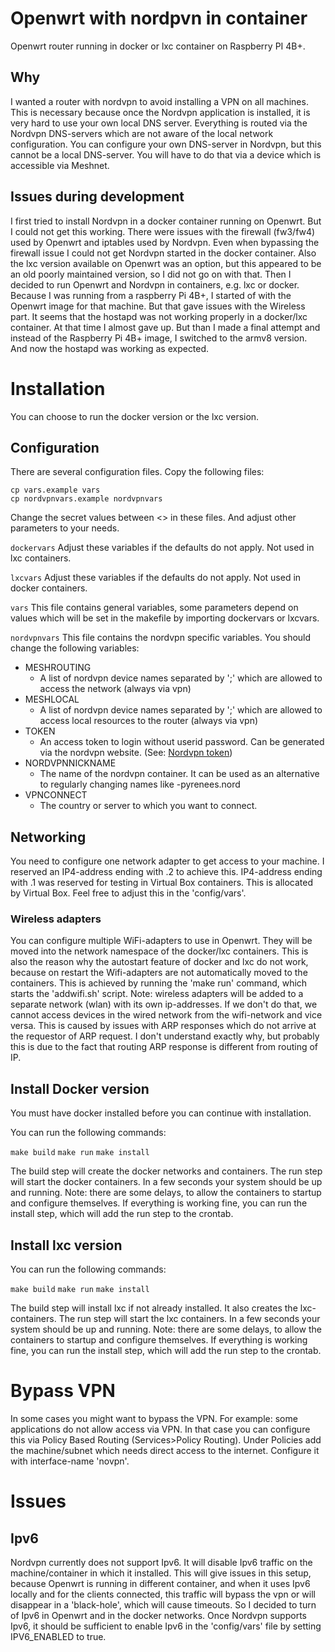 # Openwrt with nordpvn in container
Openwrt router running in docker or lxc container on Raspberry PI 4B+.

## Why
I wanted a router with nordvpn to avoid installing a VPN on all machines. 
This is necessary because once the Nordvpn application is installed, it is very hard to use your own local DNS server. Everything is routed via the Nordvpn DNS-servers which are not aware of the local network configuration. You can configure your own DNS-server in Nordvpn, but this cannot be a local DNS-server. You will have to do that via a device which is accessible via Meshnet.

## Issues during development
I first tried to install Nordvpn in a docker container running on Openwrt. But I could not get this working. There were issues with the firewall (fw3/fw4) used by Openwrt and iptables used by Nordvpn. Even when bypassing the firewall issue I could not get Nordvpn started in the docker container. 
Also the lxc version available on Openwrt was an option, but this appeared to be an old poorly maintained version, so I did not go on with that.
Then I decided to run Openwrt and Nordvpn in containers, e.g. lxc or docker. Because I was running from a raspberry Pi 4B+, I started of with the Openwrt image for that machine. But that gave issues with the Wireless part. It seems that the hostapd was not working properly in a docker/lxc container. At that time I almost gave up. But than I made a final attempt and instead of the Raspberry Pi 4B+ image, I switched to the armv8 version. And now the hostapd was working as expected.

# Installation
You can choose to run the docker version or the lxc version.

## Configuration
There are several configuration files. Copy the following files:

    cp vars.example vars
    cp nordvpnvars.example nordvpnvars

Change the secret values between <> in these files. And adjust other parameters to your needs.

`dockervars`
Adjust these variables if the defaults do not apply. Not used in lxc containers.

`lxcvars`
Adjust these variables if the defaults do not apply. Not used in docker containers.

`vars`
This file contains general variables, some parameters depend on values which will be set in the makefile by importing dockervars or lxcvars. 

`nordvpnvars`
This file contains the nordvpn specific variables. You should change the following variables:
- MESHROUTING
    - A list of nordvpn device names separated by ';' which are allowed to access the network (always via vpn)
- MESHLOCAL
    - A list of nordvpn device names separated by ';' which are allowed to access local resources to the router (always via vpn)
- TOKEN
    - An access token to login without userid password. Can be generated via the nordvpn website. (See: [Nordvpn token](https://support.nordvpn.com/hc/en-us/articles/20286980309265-How-to-use-a-token-with-NordVPN-on-Linux))
- NORDVPNNICKNAME
    - The name of the nordvpn container. It can be used as an alternative to regularly changing names like <userid>-pyrenees.nord
- VPNCONNECT
    - The country or server to which you want to connect.

## Networking
You need to configure one network adapter to get access to your machine. I reserved an IP4-address ending with .2 to achieve this. IP4-address ending with .1 was reserved for testing in Virtual Box containers. This is allocated by Virtual Box. Feel free to adjust this in the 'config/vars'.

### Wireless adapters
You can configure multiple WiFi-adapters to use in Openwrt. They will be moved into the network namespace of the docker/lxc containers. This is also the reason why the autostart feature of docker and lxc do not work, because on restart the Wifi-adapters are not automatically moved to the containers. This is achieved by running the 'make run' command, which starts the 'addwifi.sh' script.
Note: wireless adapters will be added to a separate network (wlan) with its own ip-addresses. If we don't do that, we cannot access devices in the wired network from the wifi-network and vice versa. This is caused by issues with ARP responses which do not arrive at the requestor of ARP request. I don't understand exactly why, but probably this is due to the fact that routing ARP response is different from routing of IP.

## Install Docker version
You must have docker installed before you can continue with installation.

You can run the following commands:

`make build`
`make run`
`make install`

The build step will create the docker networks and containers. 
The run step will start the docker containers. In a few seconds your system should be up and running. Note: there are some delays, to allow the containers to startup and configure themselves.
If everything is working fine, you can run the install step, which will add the run step to the crontab. 

## Install lxc version
You can run the following commands:

`make build`
`make run`
`make install`

The build step will install lxc if not already installed. It also creates the lxc-containers.
The run step will start the lxc containers. In a few seconds your system should be up and running. Note: there are some delays, to allow the containers to startup and configure themselves.
If everything is working fine, you can run the install step, which will add the run step to the crontab. 

# Bypass VPN
In some cases you might want to bypass the VPN. For example: some applications do not allow access via VPN. In that case you can configure this via Policy Based Routing (Services>Policy Routing).
Under Policies add the machine/subnet which needs direct access to the internet. Configure it with interface-name 'novpn'. 

# Issues
## Ipv6
Nordvpn currently does not support Ipv6. It will disable Ipv6 traffic on the machine/container in which it installed. This will give issues in this setup, because Openwrt is running in different container, and when it uses Ipv6 locally and for the clients connected, this traffic will bypass the vpn or will disappear in a 'black-hole', which will cause timeouts. So I decided to turn of Ipv6 in Openwrt and in the docker networks.
Once Nordvpn supports Ipv6, it should be sufficient to enable Ipv6 in the 'config/vars' file by setting IPV6_ENABLED to true.
